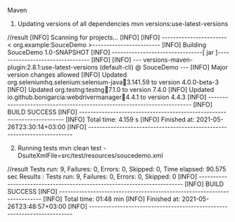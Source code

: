 Maven

1. Updating versions of all dependencies
mvn versions:use-latest-versions

//result
[INFO] Scanning for projects...
[INFO]
[INFO] -----------------------< org.example:SouceDemo >------------------------
[INFO] Building SouceDemo 1.0-SNAPSHOT
[INFO] --------------------------------[ jar ]---------------------------------
[INFO]
[INFO] --- versions-maven-plugin:2.8.1:use-latest-versions (default-cli) @ SouceDemo ---
[INFO] Major version changes allowed
[INFO] Updated org.seleniumhq.selenium:selenium-java:jar:3.141.59 to version 4.0.0-beta-3
[INFO] Updated org.testng:testng:jar:7.1.0 to version 7.4.0
[INFO] Updated io.github.bonigarcia:webdrivermanager:jar:4.4.1 to version 4.4.3
[INFO] ------------------------------------------------------------------------
[INFO] BUILD SUCCESS
[INFO] ------------------------------------------------------------------------
[INFO] Total time:  4.159 s
[INFO] Finished at: 2021-05-26T23:30:14+03:00
[INFO] ------------------------------------------------------------------------

2. Running tests
mvn clean test -DsuiteXmlFile=src/test/resources/soucedemo.xml

//result
Tests run: 9, Failures: 0, Errors: 0, Skipped: 0, Time elapsed: 90.575 sec
Results :
Tests run: 9, Failures: 0, Errors: 0, Skipped: 0
[INFO] ------------------------------------------------------------------------
[INFO] BUILD SUCCESS
[INFO] ------------------------------------------------------------------------
[INFO] Total time:  01:48 min
[INFO] Finished at: 2021-05-26T23:48:57+03:00
[INFO] ------------------------------------------------------------------------

